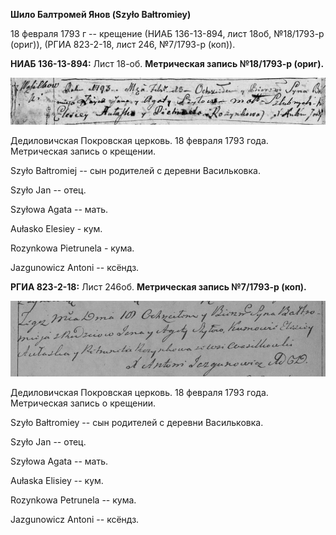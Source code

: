 **Шило Балтромей Янов (Szyło Bałtromiey)**

18 февраля 1793 г -- крещение (НИАБ 136-13-894, лист 18об, №18/1793-р
(ориг)), (РГИА 823-2-18, лист 246, №7/1793-р (коп)).

**НИАБ 136-13-894:** Лист 18-об. **Метрическая запись №18/1793-р
(ориг).**

![](./media/1ce21fefbc63a03f9a2e04305736711deb5ea459.png)

Дедиловичская Покровская церковь. 18 февраля 1793 года. Метрическая
запись о крещении.

Szyło Bałtromiej -- сын родителей с деревни Васильковка.

Szyło Jan -- отец.

Szyłowa Agata -- мать.

Aułasko Elesiey - кум.

Rozynkowa Pietrunela - кума.

Jazgunowicz Antoni -- ксёндз.

**РГИА 823-2-18:** Лист 246об. **Метрическая запись №7/1793-р (коп).**

![](./media/881792a16d4a0ef7efccdd4765330705152d99d2.png)

Дедиловичская Покровская церковь. 18 февраля 1793 года. Метрическая
запись о крещении.

Szyło Bałtromiey -- сын родителей с деревни Васильковка.

Szyło Jan -- отец.

Szyłowa Agata -- мать.

Aułaska Elisiey -- кум.

Rozynkowa Petrunela -- кума.

Jazgunowicz Antoni -- ксёндз.
